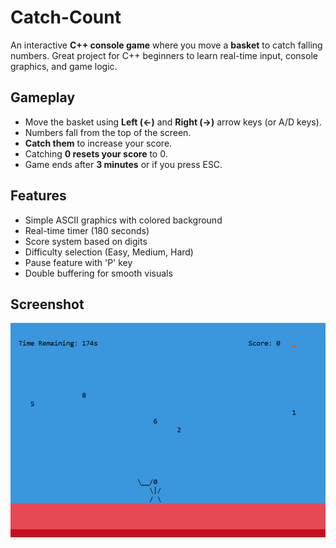 # Catch-Count

An interactive **C++ console game** where you move a **basket** to catch falling numbers. Great project for C++ beginners to learn real-time input, console graphics, and game logic.

## Gameplay

- Move the basket using **Left (←)** and **Right (→)** arrow keys (or A/D keys).
- Numbers fall from the top of the screen.
- **Catch them** to increase your score.
- Catching **0 resets your score** to 0.
- Game ends after **3 minutes** or if you press ESC.

## Features

- Simple ASCII graphics with colored background
- Real-time timer (180 seconds)
- Score system based on digits
- Difficulty selection (Easy, Medium, Hard)
- Pause feature with 'P' key
- Double buffering for smooth visuals

## Screenshot

![Gameplay Screenshot](screenshot.png)
